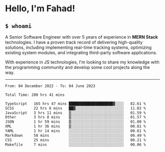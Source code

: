 <h1>Hello, I'm Fahad!</h1>

<h2><code>$ whoami</code></h2>

A Senior Software Engineer with over 5 years of experience in **MERN Stack** technologies. I have a proven track record of delivering high-quality solutions, including implementing real-time tracking systems, optimizing existing system modules, and integrating third-party software applications.

With experience in JS technologies, I'm looking to share my knowledge with the programming community and develop some cool projects along the way.

---

<!--START_SECTION:waka-->

```txt
From: 04 December 2022 - To: 04 June 2023

Total Time: 200 hrs 41 mins

TypeScript   165 hrs 47 mins ████████████████████▓░░░░   82.61 %
SCSS         22 hrs 6 mins   ██▓░░░░░░░░░░░░░░░░░░░░░░   11.02 %
JavaScript   3 hrs 11 mins   ▒░░░░░░░░░░░░░░░░░░░░░░░░   01.59 %
Other        3 hrs 8 mins    ▒░░░░░░░░░░░░░░░░░░░░░░░░   01.57 %
JSON         1 hr 59 mins    ▒░░░░░░░░░░░░░░░░░░░░░░░░   01.00 %
XML          1 hr 36 mins    ▒░░░░░░░░░░░░░░░░░░░░░░░░   00.81 %
YAML         1 hr 14 mins    ░░░░░░░░░░░░░░░░░░░░░░░░░   00.61 %
Markdown     58 mins         ░░░░░░░░░░░░░░░░░░░░░░░░░   00.49 %
CSS          25 mins         ░░░░░░░░░░░░░░░░░░░░░░░░░   00.21 %
Makefile     7 mins          ░░░░░░░░░░░░░░░░░░░░░░░░░   00.06 %
```

<!--END_SECTION:waka-->

<!--
**heyFahad/heyFahad** is a ✨ _special_ ✨ repository because its `README.md` (this file) appears on your GitHub profile.

Here are some ideas to get you started:

- 🔭 I’m currently working on ...
- 🌱 I’m currently learning ...
- 👯 I’m looking to collaborate on ...
- 🤔 I’m looking for help with ...
- 💬 Ask me about ...
- 📫 How to reach me: ...
- 😄 Pronouns: ...
- ⚡ Fun fact: ...
-->
